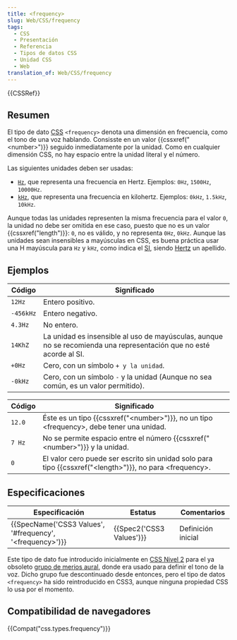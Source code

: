 ```yaml
---
title: <frequency>
slug: Web/CSS/frequency
tags:
  - CSS
  - Presentación
  - Referencia
  - Tipos de datos CSS
  - Unidad CSS
  - Web
translation_of: Web/CSS/frequency
---
```

{{CSSRef}}

## Resumen

El tipo de dato [CSS](/es/docs/Web/CSS "CSS") `<frequency>` denota una dimensión en frecuencia, como el tono de una voz hablando. Consisste en un valor {{cssxref("&lt;number&gt;")}} seguido inmediatamente por la unidad. Como en cualquier dimensión CSS, no hay espacio entre la unidad literal y el número.

Las siguientes unidades deben ser usadas:

- [`Hz`](), que representa una frecuencia en Hertz. Ejemplos: `0Hz`, `1500Hz`, `10000Hz`.
- [`kHz`](), que representa una frecuencia en kilohertz. Ejemplos: `0kHz`, `1.5kHz`, `10kHz`.

Aunque todas las unidades representen la misma frecuencia para el valor `0`, la unidad no debe ser omitida en ese caso, puesto que no es un valor {{cssxref("length")}}: `0`, no es válido, y no representa `0Hz`, `0kHz`. Aunque las unidades sean insensibles a mayúsculas en CSS, es buena práctica usar una H mayúscula para `Hz` y `kHz`, como indica el [SI](https://es.wikipedia.org/wiki/Sistema_Internacional_de_Unidades), siendo [Hertz](http://en.wikipedia.org/wiki/Heinrich_Hertz) un apellido.

## Ejemplos

| Código    | Significado                                                                                                        |
| --------- | ------------------------------------------------------------------------------------------------------------------ |
| `12Hz`    | Entero positivo.                                                                                                   |
| `-456kHz` | Entero negativo.                                                                                                   |
| `4.3Hz`   | No entero.                                                                                                         |
| `14KhZ`   | La unidad es insensible al uso de mayúsculas, aunque no se recomienda una representación que no esté acorde al SI. |
| `+0Hz`    | Cero, con un símbolo `+ y la unidad`.                                                                              |
| `-0kHz`   | Cero, con un símbolo `-` y la unidad (Aunque no sea común, es un valor permitido).                                 |

| Código | Significado                                                                                                               |
| ------ | ------------------------------------------------------------------------------------------------------------------------- |
| `12.0` | Éste es un tipo {{cssxref("&lt;number&gt;")}}, no un tipo \<frequency>, debe tener una unidad.                 |
| `7 Hz` | No se permite espacio entre el número {{cssxref("&lt;number&gt;")}} y la unidad.                               |
| `0`    | El valor cero puede ser escrito sin unidad solo para tipo {{cssxref("&lt;length&gt;")}}, no para \<frequency>. |

## Especificaciones

| Especificación                                                                       | Estatus                          | Comentarios        |
| ------------------------------------------------------------------------------------ | -------------------------------- | ------------------ |
| {{SpecName('CSS3 Values', '#frequency', '&lt;frequency&gt;')}} | {{Spec2('CSS3 Values')}} | Definición inicial |

Este tipo de dato fue introducido inicialmente en [CSS Nivel 2](http://www.w3.org/TR/CSS2/) para el ya obsoleto [grupo de merios aural](/en/CSS/Aural "aural"), donde era usado para definir el tono de la voz. Dicho grupo fue descontinuado desde entonces, pero el tipo de datos `<frequency>` ha sido reintroducido en CSS3, aunque ninguna propiedad CSS lo usa por el momento.

## Compatibilidad de navegadores

{{Compat("css.types.frequency")}}
